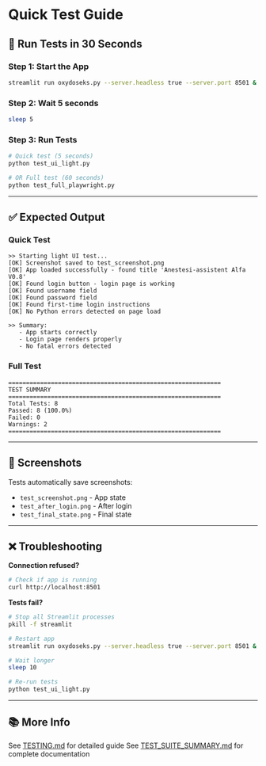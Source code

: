 # Quick Test Guide

## 🚀 Run Tests in 30 Seconds

### Step 1: Start the App
```bash
streamlit run oxydoseks.py --server.headless true --server.port 8501 &
```

### Step 2: Wait 5 seconds
```bash
sleep 5
```

### Step 3: Run Tests
```bash
# Quick test (5 seconds)
python test_ui_light.py

# OR Full test (60 seconds)
python test_full_playwright.py
```

---

## ✅ Expected Output

### Quick Test
```
>> Starting light UI test...
[OK] Screenshot saved to test_screenshot.png
[OK] App loaded successfully - found title 'Anestesi-assistent Alfa V0.8'
[OK] Found login button - login page is working
[OK] Found username field
[OK] Found password field
[OK] Found first-time login instructions
[OK] No Python errors detected on page load

>> Summary:
   - App starts correctly
   - Login page renders properly
   - No fatal errors detected
```

### Full Test
```
============================================================
TEST SUMMARY
============================================================
Total Tests: 8
Passed: 8 (100.0%)
Failed: 0
Warnings: 2
============================================================
```

---

## 📸 Screenshots

Tests automatically save screenshots:
- `test_screenshot.png` - App state
- `test_after_login.png` - After login
- `test_final_state.png` - Final state

---

## ❌ Troubleshooting

**Connection refused?**
```bash
# Check if app is running
curl http://localhost:8501
```

**Tests fail?**
```bash
# Stop all Streamlit processes
pkill -f streamlit

# Restart app
streamlit run oxydoseks.py --server.headless true --server.port 8501 &

# Wait longer
sleep 10

# Re-run tests
python test_ui_light.py
```

---

## 📚 More Info

See [TESTING.md](TESTING.md) for detailed guide
See [TEST_SUITE_SUMMARY.md](TEST_SUITE_SUMMARY.md) for complete documentation
